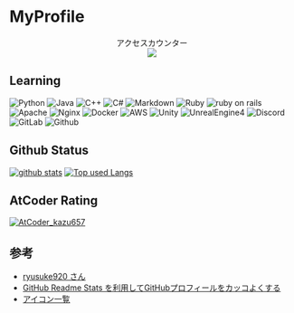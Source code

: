 # MyProfile

<p align="center"> 
  アクセスカウンター<br>
  <img src="https://profile-counter.glitch.me/tomru112345/count.svg" />
</p>

## Learning

![Python](https://img.shields.io/badge/python%20-%2314354C.svg?&style=for-the-badge&logo=python&logoColor=white)
![Java](https://img.shields.io/badge/java-%23ED8B00.svg?&style=for-the-badge&logo=java&logoColor=white)
![C++](https://img.shields.io/badge/c++%20-%2300599C.svg?&style=for-the-badge&logo=c%2B%2B&ogoColor=white)
![C#](https://img.shields.io/badge/c%23%20-%23239120.svg?&style=for-the-badge&logo=c-sharp&logoColor=white)
![Markdown](https://img.shields.io/badge/markdown-%23000000.svg?&style=for-the-badge&logo=markdown&logoColor=white)
![Ruby](https://img.shields.io/badge/ruby-%23CC342D.svg?&style=for-the-badge&logo=ruby&logoColor=white)
![ruby on rails](https://img.shields.io/badge/rails%20-%23CC0000.svg?&style=for-the-badge&logo=ruby-on-rails&logoColor=white)
![Apache](https://img.shields.io/badge/apache%20-%23D42029.svg?&style=for-the-badge&logo=apache&logoColor=white)
![Nginx](https://img.shields.io/badge/nginx%20-%23009639.svg?&style=for-the-badge&logo=nginx&logoColor=white)
![Docker](https://img.shields.io/badge/docker%20-%230db7ed.svg?&style=for-the-badge&logo=docker&logoColor=white)
![AWS](https://img.shields.io/badge/AWS%20-%23FF9900.svg?&style=for-the-badge&logo=amazon-aws&logoColor=white)
![Unity](https://img.shields.io/badge/unity%20-%23000000.svg?&style=for-the-badge&logo=unity&logoColor=white)
![UnrealEngine4](https://img.shields.io/badge/unreal%20engine%20-%23313131.svg?&style=for-the-badge&logo=unreal%20engine&logoColor=white)
![Discord](https://img.shields.io/badge/%3CServer%3E%20-%237289DA.svg?&style=for-the-badge&logo=discord&logoColor=white)
![GitLab](https://img.shields.io/badge/gitlab%20-%23181717.svg?&style=for-the-badge&logo=gitlab&logoColor=white)
![Github](https://img.shields.io/badge/github%20-%23121011.svg?&style=for-the-badge&logo=github&logoColor=white)

## Github Status

[![github stats](https://github-readme-stats.vercel.app/api?username=tomru112345&hide=contribs&count_private=true&show_icons=true)](https://github.com/tomru112345/)
[![Top used Langs](https://github-readme-stats.vercel.app/api/top-langs/?username=tomru112345&layout=compact)](https://github.com/tomru112345/)

## AtCoder Rating

[![AtCoder_kazu657](https://img.shields.io/endpoint?url=https%3A%2F%2Fatcoder-badges.now.sh%2Fapi%2Fatcoder%2Fjson%2Fkazu657)](https://atcoder.jp/users/kazu657)

## 参考

* [ryusuke920 さん](https://github.com/ryusuke920)
* [GitHub Readme Stats を利用してGitHubプロフィールをカッコよくする](https://qiita.com/zizi4n5/items/f8076cb25bbf64a9bc1c)
* [アイコン一覧](https://githubmemory.com/repo/lisabecker/markdown-badges)